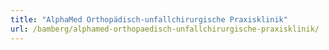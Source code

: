 ```yaml
---
title: "AlphaMed Orthopädisch-unfallchirurgische Praxisklinik"
url: /bamberg/alphamed-orthopaedisch-unfallchirurgische-praxisklinik/
---
```

